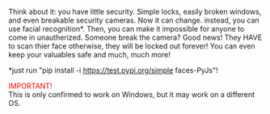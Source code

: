 Think about it: you have little security. Simple locks, easily broken windows, and even breakable security cameras. Now it can change. instead, you can use facial recognition*. Then, you can make it impossible for anyone to come in unautherized. Someone break the camera? Good news! They HAVE to scan thier face otherwise, they will be locked out forever! You can even keep your valuables safe and much, much more!

*just run "pip install -i https://test.pypi.org/simple faces-PyJs"!

<span style="color:#FF0000;">IMPORTANT!</span></br>
This is only confirmed to work on Windows, but it may work on a different OS.
